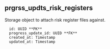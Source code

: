 ## prgrss_updts_risk_registers

Storage object to attach risk register files against.  

```
  id: UUID **PK**
  progress_update_id: UUID **FK**
  created_at: Timestamp
  updated_at: Timestamp
```